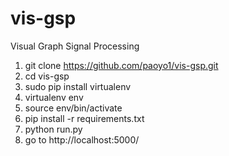 # vis-gsp
Visual Graph Signal Processing

1. git clone https://github.com/paoyo1/vis-gsp.git
2. cd vis-gsp
3. sudo pip install virtualenv
4. virtualenv env
5. source env/bin/activate
6. pip install -r requirements.txt
7. python run.py
8. go to http://localhost:5000/

